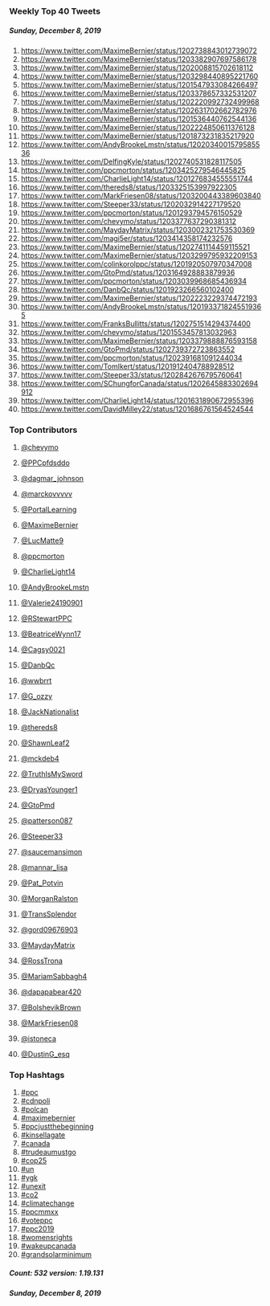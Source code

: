 ### Weekly Top 40 Tweets
##### Sunday, December 8, 2019
 1) https://www.twitter.com/MaximeBernier/status/1202738843012739072
 2) https://www.twitter.com/MaximeBernier/status/1203382907697586178
 3) https://www.twitter.com/MaximeBernier/status/1202008815702618112
 4) https://www.twitter.com/MaximeBernier/status/1203298440895221760
 5) https://www.twitter.com/MaximeBernier/status/1201547933084266497
 6) https://www.twitter.com/MaximeBernier/status/1203378657332531207
 7) https://www.twitter.com/MaximeBernier/status/1202220992732499968
 8) https://www.twitter.com/MaximeBernier/status/1202631702662782976
 9) https://www.twitter.com/MaximeBernier/status/1201536440762544136
10) https://www.twitter.com/MaximeBernier/status/1202224850611376128
11) https://www.twitter.com/MaximeBernier/status/1201873231835217920
12) https://www.twitter.com/AndyBrookeLmstn/status/1202034001579585536
13) https://www.twitter.com/DelfingKyle/status/1202740531828117505
14) https://www.twitter.com/ppcmorton/status/1203425279546445825
15) https://www.twitter.com/CharlieLight14/status/1201276834555551744
16) https://www.twitter.com/thereds8/status/1203325153997922305
17) https://www.twitter.com/MarkFriesen08/status/1203200443389603840
18) https://www.twitter.com/Steeper33/status/1202032914227179520
19) https://www.twitter.com/ppcmorton/status/1201293794576150529
20) https://www.twitter.com/chevymo/status/1203377637290381312
21) https://www.twitter.com/MaydayMatrix/status/1203002321753530369
22) https://www.twitter.com/magi5er/status/1203414358174232576
23) https://www.twitter.com/MaximeBernier/status/1202741114459115521
24) https://www.twitter.com/MaximeBernier/status/1203299795932209153
25) https://www.twitter.com/colinkorolppc/status/1201920507970347008
26) https://www.twitter.com/GtoPmd/status/1203164928883879936
27) https://www.twitter.com/ppcmorton/status/1203039968685436934
28) https://www.twitter.com/DanbQc/status/1201923266560102400
29) https://www.twitter.com/MaximeBernier/status/1202223229374472193
30) https://www.twitter.com/AndyBrookeLmstn/status/1201933718245519365
31) https://www.twitter.com/FranksBullitts/status/1202751514294374400
32) https://www.twitter.com/chevymo/status/1201553457813032963
33) https://www.twitter.com/MaximeBernier/status/1203379888876593158
34) https://www.twitter.com/GtoPmd/status/1202739372723863552
35) https://www.twitter.com/ppcmorton/status/1202391681091244034
36) https://www.twitter.com/TomIkert/status/1201912404788928512
37) https://www.twitter.com/Steeper33/status/1202842676795760641
38) https://www.twitter.com/SChungforCanada/status/1202645883302694912
39) https://www.twitter.com/CharlieLight14/status/1201631890672955396
40) https://www.twitter.com/DavidMilley22/status/1201686761564524544

### Top Contributors
  1) [@chevymo](https://www.twitter.com/chevymo)
  2) [@PPCpfdsddo](https://www.twitter.com/PPCpfdsddo)
  3) [@dagmar_johnson](https://www.twitter.com/dagmar_johnson)
  4) [@marckovvvvv](https://www.twitter.com/marckovvvvv)
  5) [@PortalLearning](https://www.twitter.com/PortalLearning)
  6) [@MaximeBernier](https://www.twitter.com/MaximeBernier)
  7) [@LucMatte9](https://www.twitter.com/LucMatte9)
  8) [@ppcmorton](https://www.twitter.com/ppcmorton)
  9) [@CharlieLight14](https://www.twitter.com/CharlieLight14)
 10) [@AndyBrookeLmstn](https://www.twitter.com/AndyBrookeLmstn)

 11) [@Valerie24190901](https://www.twitter.com/Valerie24190901)
 12) [@RStewartPPC](https://www.twitter.com/RStewartPPC)
 13) [@BeatriceWynn17](https://www.twitter.com/BeatriceWynn17)
 14) [@Cagsy0021](https://www.twitter.com/Cagsy0021)
 15) [@DanbQc](https://www.twitter.com/DanbQc)
 16) [@wwbrrt](https://www.twitter.com/wwbrrt)
 17) [@G_ozzy](https://www.twitter.com/G_ozzy)
 18) [@JackNationalist](https://www.twitter.com/JackNationalist)
 19) [@thereds8](https://www.twitter.com/thereds8)
 20) [@ShawnLeaf2](https://www.twitter.com/ShawnLeaf2)

 21) [@mckdeb4](https://www.twitter.com/mckdeb4)
 22) [@TruthIsMySword](https://www.twitter.com/TruthIsMySword)
 23) [@DryasYounger1](https://www.twitter.com/DryasYounger1)
 24) [@GtoPmd](https://www.twitter.com/GtoPmd)
 25) [@patterson087](https://www.twitter.com/patterson087)
 26) [@Steeper33](https://www.twitter.com/Steeper33)
 27) [@saucemansimon](https://www.twitter.com/saucemansimon)
 28) [@mannar_lisa](https://www.twitter.com/mannar_lisa)
 29) [@Pat_Potvin](https://www.twitter.com/Pat_Potvin)
 30) [@MorganRalston](https://www.twitter.com/MorganRalston)

 31) [@TransSplendor](https://www.twitter.com/TransSplendor)
 32) [@gord09676903](https://www.twitter.com/gord09676903)
 33) [@MaydayMatrix](https://www.twitter.com/MaydayMatrix)
 34) [@RossTrona](https://www.twitter.com/RossTrona)
 35) [@MariamSabbagh4](https://www.twitter.com/MariamSabbagh4)
 36) [@dapapabear420](https://www.twitter.com/dapapabear420)
 37) [@BolshevikBrown](https://www.twitter.com/BolshevikBrown)
 38) [@MarkFriesen08](https://www.twitter.com/MarkFriesen08)
 39) [@istoneca](https://www.twitter.com/istoneca)
 40) [@DustinG_esq](https://www.twitter.com/DustinG_esq)



### Top Hashtags

  1) [#ppc](https://www.twitter.com/hashtag/ppc)
  2) [#cdnpoli](https://www.twitter.com/hashtag/cdnpoli)
  3) [#polcan](https://www.twitter.com/hashtag/polcan)
  4) [#maximebernier](https://www.twitter.com/hashtag/maximebernier)
  5) [#ppcjustthebeginning](https://www.twitter.com/hashtag/ppcjustthebeginning)
  6) [#kinsellagate](https://www.twitter.com/hashtag/kinsellagate)
  7) [#canada](https://www.twitter.com/hashtag/canada)
  8) [#trudeaumustgo](https://www.twitter.com/hashtag/trudeaumustgo)
  9) [#cop25](https://www.twitter.com/hashtag/cop25)
 10) [#un](https://www.twitter.com/hashtag/un)
 11) [#ygk](https://www.twitter.com/hashtag/ygk)
 12) [#unexit](https://www.twitter.com/hashtag/unexit)
 13) [#co2](https://www.twitter.com/hashtag/co2)
 14) [#climatechange](https://www.twitter.com/hashtag/climatechange)
 15) [#ppcmmxx](https://www.twitter.com/hashtag/ppcmmxx)
 16) [#voteppc](https://www.twitter.com/hashtag/voteppc)
 17) [#ppc2019](https://www.twitter.com/hashtag/ppc2019)
 18) [#womensrights](https://www.twitter.com/hashtag/womensrights)
 19) [#wakeupcanada](https://www.twitter.com/hashtag/wakeupcanada)
 20) [#grandsolarminimum](https://www.twitter.com/hashtag/grandsolarminimum)

##### Count: 532	version: 1.19.131
##### Sunday, December 8, 2019


